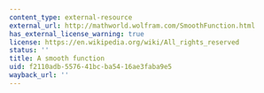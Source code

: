 ```yaml
---
content_type: external-resource
external_url: http://mathworld.wolfram.com/SmoothFunction.html
has_external_license_warning: true
license: https://en.wikipedia.org/wiki/All_rights_reserved
status: ''
title: A smooth function
uid: f2110adb-5576-41bc-ba54-16ae3faba9e5
wayback_url: ''
---
```

